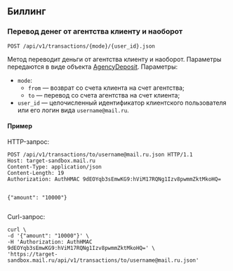 ## Биллинг


### Перевод денег от агентства клиенту и наоборот
`POST /api/v1/transactions/{mode}/{user_id}.json`

<p>Метод переводит деньги от агентства клиенту и наоборот. Параметры передаются
в виде объекта <a href="#object_agencydeposit">AgencyDeposit</a>. Параметры:</p>
<ul>
<li><code>mode</code>:<ul>
<li><code>from</code> — возврат со счета клиента на счет агентства;</li>
<li><code>to</code> — перевод со счета агентства на счет клиента;</li>
</ul>
</li>
<li><code>user_id</code> — целочисленный идентификатор клиентского пользователя или его
логин вида <code>username@mail.ru</code>.</li>
</ul>

#### Пример

<p>HTTP-запрос:</p>
<pre><code>POST /api/v1/transactions/to/username@mail.ru.json HTTP/1.1
Host: target-sandbox.mail.ru
Content-Type: application/json
Content-Length: 19
Authorization: AuthHMAC 9dEOYqb3sEmwKG9:hViM17RQNg1Izv8pwmmZktMkoHQ=

{"amount": "10000"}
</code></pre>
<p>Curl-запрос:</p>
<pre><code>curl \
-d '{"amount": "10000"}' \
-H 'Authorization: AuthHMAC 9dEOYqb3sEmwKG9:hViM17RQNg1Izv8pwmmZktMkoHQ=' \
'https://target-sandbox.mail.ru/api/v1/transactions/to/username@mail.ru.json'
</code></pre>
